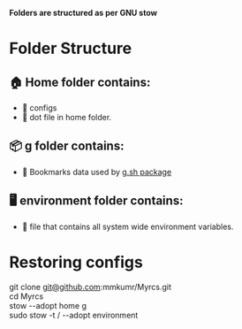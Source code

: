 **Folders are structured as per GNU stow**
# Folder Structure
## 🏠 Home folder contains:
* 📁 configs
* 📁 dot file in home folder.
## 📦 g folder contains:
* 📁 Bookmarks data used by [g.sh package](https://codeberg.org/tplasdio/g.sh/raw/branch/master/packaging/PKGBUILD-git)
## 🖥️ environment folder contains:
* 📁 file that contains all system wide environment variables.
# Restoring configs
git clone git@github.com:mmkumr/Myrcs.git\
cd Myrcs\
stow --adopt home g\
sudo stow -t / --adopt environment
